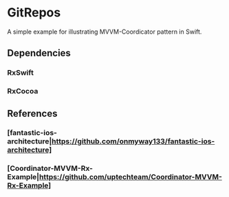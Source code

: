 # GitRepos
A simple example for illustrating MVVM-Coordicator pattern in Swift.

## Dependencies
### RxSwift
### RxCocoa

## References
### [fantastic-ios-architecture|https://github.com/onmyway133/fantastic-ios-architecture]
### [Coordinator-MVVM-Rx-Example|https://github.com/uptechteam/Coordinator-MVVM-Rx-Example]
